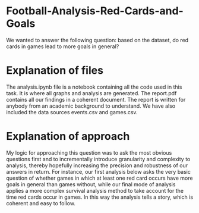 # Football-Analysis-Red-Cards-and-Goals
We wanted to answer the following question: based on the dataset, do red cards in games lead to more goals in general?

# Explanation of files
The analysis.ipynb file is a notebook containing all the code used in this task. It is where all graphs and analysis are generated. The report.pdf contains all our findings in a coherent document. The report is written for anybody from an academic background to understand. We have also included the data sources events.csv and games.csv.

# Explanation of approach
My logic for approaching this question was to ask the most obvious questions first and to incrementally introduce granularity and complexity to analysis, thereby hopefully increasing the precision and robustness of our answers in return. For instance, our first analysis below asks the very basic question of whether games in which at least one red card occurs have more goals in general than games without, while our final mode of analysis applies a more complex survival analysis method to take account for the time red cards occur in games. In this way the analysis tells a story, which is coherent and easy to follow. 
